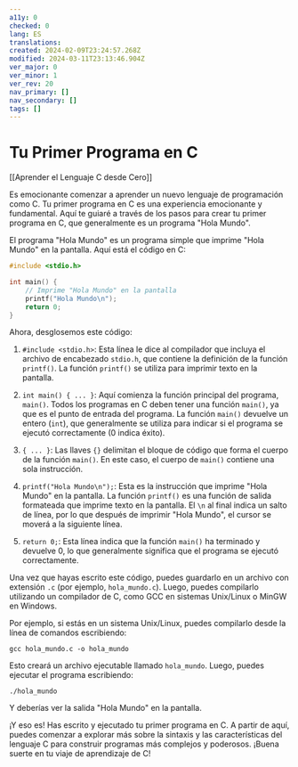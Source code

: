 ```yaml
---
a11y: 0
checked: 0
lang: ES
translations: 
created: 2024-02-09T23:24:57.268Z
modified: 2024-03-11T23:13:46.904Z
ver_major: 0
ver_minor: 1
ver_rev: 20
nav_primary: []
nav_secondary: []
tags: []
---
```

# Tu Primer Programa en C

[[Aprender el Lenguaje C desde Cero]]

Es emocionante comenzar a aprender un nuevo lenguaje de programación como C. Tu primer programa en C es una experiencia emocionante y fundamental. Aquí te guiaré a través de los pasos para crear tu primer programa en C, que generalmente es un programa "Hola Mundo".

El programa "Hola Mundo" es un programa simple que imprime "Hola Mundo" en la pantalla. Aquí está el código en C:

```c
#include <stdio.h>

int main() {
    // Imprime "Hola Mundo" en la pantalla
    printf("Hola Mundo\n");
    return 0;
}
```

Ahora, desglosemos este código:

1. `#include <stdio.h>`: Esta línea le dice al compilador que incluya el archivo de encabezado `stdio.h`, que contiene la definición de la función `printf()`. La función `printf()` se utiliza para imprimir texto en la pantalla.

2. `int main() { ... }`: Aquí comienza la función principal del programa, `main()`. Todos los programas en C deben tener una función `main()`, ya que es el punto de entrada del programa. La función `main()` devuelve un entero (`int`), que generalmente se utiliza para indicar si el programa se ejecutó correctamente (0 indica éxito).

3. `{ ... }`: Las llaves `{}` delimitan el bloque de código que forma el cuerpo de la función `main()`. En este caso, el cuerpo de `main()` contiene una sola instrucción.

4. `printf("Hola Mundo\n");`: Esta es la instrucción que imprime "Hola Mundo" en la pantalla. La función `printf()` es una función de salida formateada que imprime texto en la pantalla. El `\n` al final indica un salto de línea, por lo que después de imprimir "Hola Mundo", el cursor se moverá a la siguiente línea.

5. `return 0;`: Esta línea indica que la función `main()` ha terminado y devuelve 0, lo que generalmente significa que el programa se ejecutó correctamente.

Una vez que hayas escrito este código, puedes guardarlo en un archivo con extensión `.c` (por ejemplo, `hola_mundo.c`). Luego, puedes compilarlo utilizando un compilador de C, como GCC en sistemas Unix/Linux o MinGW en Windows.

Por ejemplo, si estás en un sistema Unix/Linux, puedes compilarlo desde la línea de comandos escribiendo:

```
gcc hola_mundo.c -o hola_mundo
```

Esto creará un archivo ejecutable llamado `hola_mundo`. Luego, puedes ejecutar el programa escribiendo:

```
./hola_mundo
```

Y deberías ver la salida "Hola Mundo" en la pantalla.

¡Y eso es! Has escrito y ejecutado tu primer programa en C. A partir de aquí, puedes comenzar a explorar más sobre la sintaxis y las características del lenguaje C para construir programas más complejos y poderosos. ¡Buena suerte en tu viaje de aprendizaje de C!